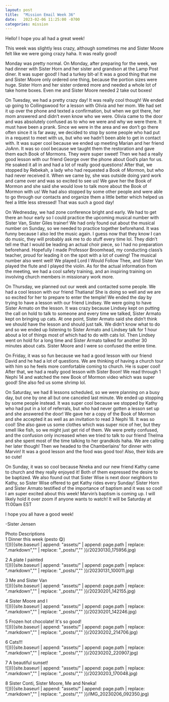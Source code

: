 ```yaml
---
layout: post
title:  "Mission Email Week 36"
date:   2023-02-06 11:25:00 -0700
categories: mission
---
```

Hello! I hope you all had a great week!

This week was slightly less crazy, although sometimes me and Sister Moore felt like we were going crazy haha. It was really good!

Monday was pretty normal. On Monday, after preparing for the week, we had dinner with Sister Horn and her sister and grandson at the Lamp Post diner. It was super good! I had a turkey blt-a! It was a good thing that me and Sister Moore only ordered one thing, because the portion sizes were huge. Sister Horn and her sister ordered more and needed a whole lot of take home boxes. Even me and Sister Moore needed 2 take out boxes!

On Tuesday, we had a pretty crazy day! It was really cool though! We ended up going to Collingswood for a lesson with Olivia and her mom. We had set it up over the phone and texted a confirmation, but when we got there, her mom answered and didn’t even know who we were. Olivia came to the door and was absolutely confused as to who we were and why we were there. It must have been a prank. Since we were in the area and we don’t go there often since it is far away, we decided to stop by some people who had put in a request to meet with us, but who we hadn’t been able to get in contact with. It was super cool because we ended up meeting Marian and her friend JoAnn. It was so cool because we taught them the restoration and gave them each Book of Mormons. They were super sweet! Then we had a really good lesson with our friend George over the phone about God’s plan for us. He soaked it all in and had a lot of really good questions! After that, we stopped by Rebekah, a lady who had requested a Book of Mormon, but who had never received it. When we came by, she was outside doing yard work and came over and was so excited to see us! We gave her the Book of Mormon and she said she would love to talk more about the Book of Mormon with us! We had also stopped by some other people and were able to go through our contacts and organize them a little better which helped us feel a little less stressed! That was such a good day!

On Wednesday, we had zone conference bright and early. We had to get there an hour early so I could practice the upcoming musical number with Sister Van, Sister Giles trainer! We had only found out about the musical number on Sunday, so we needed to practice together beforehand. It was funny because I also led the music again. I guess now that they know I can do music, they will probably ask me to do stuff every time lol. They didn’t tell me that I would be leading an actual choir piece, so I had no preparation beforehand. Hopefully I made Professor Broomhead, my conducting class’s teacher, proud for leading it on the spot with a lot of cueing! The musical number also went well! We played Lord I Would Follow Thee, and Sister Van played the flute and I played the violin. As for the actual information from the meeting, we had a cool safety training, and an inspiring training on involving church members in missionary work more. 

On Thursday, we planned out our week and  contacted some people. We had a cool lesson with our friend Thatiana! She is doing so well and we are so excited for her to prepare to enter the temple! We ended the day by trying to have a lesson with our friend Lindsey. We were going to have Sister Armato on the lesson. It was crazy because Lindsey kept on putting the call on hold to talk to someone and every time we talked, Sister Armato kept on bringing up cats. At one point, Sister Armato said she didn’t think we should have the lesson and should just talk. We didn’t know what to do and so we ended up listening to Sister Armato and Lindsey talk for 1 hour about a lot of things most of which had to do with cats lol. Then Lindsey went on hold for a long time and Sister Armato talked for another 30 minutes about cats. Sister Moore and I were so confused the entire time.

On Friday, it was so fun because we had a good lesson with our friend David and he had a lot of questions. We are thinking of having a church tour with him so he feels more comfortable coming to church. He is super cool! After that, we had a really good lesson with Sister Boon! We read through 1 Nephi 14 and watched the new Book of Mormon video which was super good! She also fed us some shrimp lol.

On Saturday, we had 8 lessons scheduled, so we were planning on a busy day, but one by one all but one canceled last minute. We ended up stopping by some people instead. It was super cool because we stopped by Kathy who had put in a lot of referrals, but who had never gotten a lesson set up and she answered the door! We gave her a copy of the Book of Mormon and she accepted it as well as an invitation to read 3 Nephi 18. It was so cool! She also gave us some clothes which was super nice of her, but they smell like fish, so we might just get rid of them. We were pretty confused, and the confusion only increased when we tried to talk to our friend Thelma and she spent most of the time talking to her grandkids haha. We are calling her later though! Then we headed to the Chamberlains’ for dinner with Marvin! It was a good lesson and the food was good too! Also, their kids are so cute!

On Sunday, it was so cool because Nneka and our new friend Kathy came to church and they really enjoyed it! Both of them expressed the desire to be baptized. We also found out that Sister Wise is next door neighbors to Kathy, so Sister Wise offered to get Kathy rides every Sunday! Sister Horn and Sister Armato testified of the importance of baptism and it was so cool! I am super excited about this week! Marvin’s baptism is coming up. I will likely hold it over zoom if anyone wants to watch! It will be Saturday at 11:00am EST

I hope you all have a good week!

-Sister Jensen

Photo Descriptions  
1 Dinner this week (pesto 😋)   
![]({{site.baseurl | append: "assets/" | append:  page.path | replace: ".markdown","" | replace: "_posts/",""  }}/20230130_175956.jpg)

2 A plate I painted  
![]({{site.baseurl | append: "assets/" | append:  page.path | replace: ".markdown","" | replace: "_posts/",""  }}/20230131_100011.jpg)

3 Me and Sister Van  
![]({{site.baseurl | append: "assets/" | append:  page.path | replace: ".markdown","" | replace: "_posts/",""  }}/20230201_142155.jpg)

4 Sister Moore and I  
![]({{site.baseurl | append: "assets/" | append:  page.path | replace: ".markdown","" | replace: "_posts/",""  }}/20230201_142246.jpg)

5 Frozen hot chocolate! It's so good!  
![]({{site.baseurl | append: "assets/" | append:  page.path | replace: ".markdown","" | replace: "_posts/",""  }}/20230202_214706.jpg)

6 Cats!!!  
![]({{site.baseurl | append: "assets/" | append:  page.path | replace: ".markdown","" | replace: "_posts/",""  }}/20230202_220907.jpg)

7 A beautiful sunset!  
![]({{site.baseurl | append: "assets/" | append:  page.path | replace: ".markdown","" | replace: "_posts/",""  }}/20230203_170048.jpg)

8 Sister Conti, Sister Moore, Me and Nneka!  
![]({{site.baseurl | append: "assets/" | append:  page.path | replace: ".markdown","" | replace: "_posts/",""  }}/IMG_20230206_092350.jpg)
